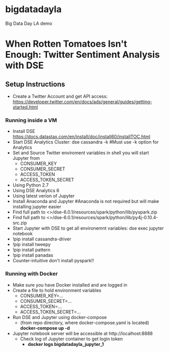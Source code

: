 # bigdatadayla
Big Data Day LA demo

# When Rotten Tomatoes Isn't Enough: Twitter Sentiment Analysis with DSE

## Setup Instructions

* Create a Twitter Account and get API access: https://developer.twitter.com/en/docs/ads/general/guides/getting-started.html

### Running inside a VM

* Install DSE https://docs.datastax.com/en/install/doc/install60/installTOC.html
* Start DSE Analytics Cluster: dse cassandra -k #Must use -k option for Analytics
* Set and Source Twitter enviroment variables in shell you will start Jupyter from
  * CONSUMER_KEY 
  * CONSUMER_SECRET 
  * ACCESS_TOKEN 
  * ACCESS_TOKEN_SECRET
* Using Python 2.7
* Using DSE Analytics 6
* Using latest verion of Jupyter
* Install Anaconda and Jupyter #Anaconda is not required but will make installing jupyter easier 
* Find full path to <>/dse-6.0.1/resources/spark/python/lib/pyspark.zip
* Find full path to <>/dse-6.0.1/resources/spark/python/lib/py4j-0.10.4-src.zip
* Start Jupyter with DSE to get all environemnt variables: dse exec jupyter notebook
* !pip install cassandra-driver
* !pip install tweepy 
* !pip install pattern 
* !pip install panadas
* Counter-intuitive don't install pyspark!!

### Running with Docker
* Make sure you have Docker installed and are logged in
* Create a file to hold environment variables
  * CONSUMER_KEY=...
  * CONSUMER_SECRET=...
  * ACCESS_TOKEN=...
  * ACCESS_TOKEN_SECRET=...
* Run DSE and Jupyter using docker-compose
  * (from repo directory, where docker-compose.yaml is located) **docker-compose up -d**
* Jupyter notebook server will be accessible at http://localhost:8888
  * Check log of Jupyter container to get login token
    * **docker logs bigdatadayla_jupyter_1**

